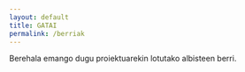 ```yaml
---
layout: default
title: GATAI
permalink: /berriak
---
```


Berehala emango dugu proiektuarekin lotutako albisteen berri.